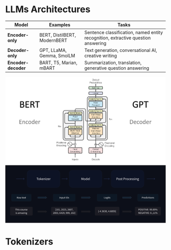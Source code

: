 
# LLMs Architectures  
Model | Examples |Tasks
|--|--|--|
**Encoder-only** | BERT, DistilBERT, ModernBERT | Sentence classification, named entity recognition, extractive question answering
**Decoder-only** | GPT, LLaMA, Gemma, SmolLM | Text generation, conversational AI, creative writing 
**Encoder-decoder** | BART, T5, Marian, mBART | Summarization, translation, generative question answering

![transformers_architecture](./pics/LLMs/transformers_architecture.png)
![transformers_architecture](./pics/LLMs/full_nlp_pipeline-dark.svg)

# Tokenizers

<!--stackedit_data:
eyJoaXN0b3J5IjpbLTUxNjE3NjAwMSwtMTU4MTc4MDk3NiwxNT
ExODg4OTcxLDI5MTM2MTQzNSw3MzA5OTgxMTZdfQ==
-->